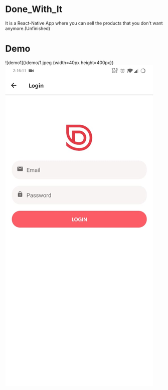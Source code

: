 # Done_With_It
It is a React-Native App where you can sell the products that you don't want anymore.(Unfinished)


# Demo


![demo1](/demo/1.jpeg  {width=40px height=400px}) 
![demo2](/demo/2.jpeg)
